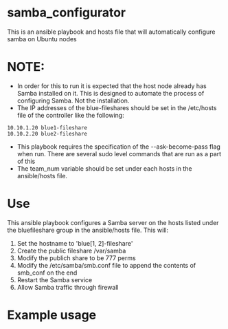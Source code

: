 # samba_configurator
This is an ansible playbook and hosts file that will automatically configure samba on Ubuntu nodes
# NOTE:
- In order for this to run it is expected that the host node already has Samba installed on it. This is designed to automate the process of configuring Samba. Not the installation.
- The IP addresses of the blue-fileshares should be set in the /etc/hosts file of the controller like the following:
```
10.10.1.20 blue1-fileshare
10.10.2.20 blue2-fileshare
```
- This playbook requires the specification of the --ask-become-pass flag when run. There are several sudo level commands that are run as a part of this
- The team_num variable should be set under each hosts in the ansible/hosts file.
# Use
This ansible playbook configures a Samba server on the hosts listed under the bluefileshare group in the ansible/hosts file. This will:
1. Set the hostname to 'blue[1, 2]-fileshare'
2. Create the public fileshare /var/samba
3. Modify the publich share to be 777 perms
4. Modify the /etc/samba/smb.conf file to append the contents of smb_conf on the end
5. Restart the Samba service
6. Allow Samba traffic through firewall

# Example usage

